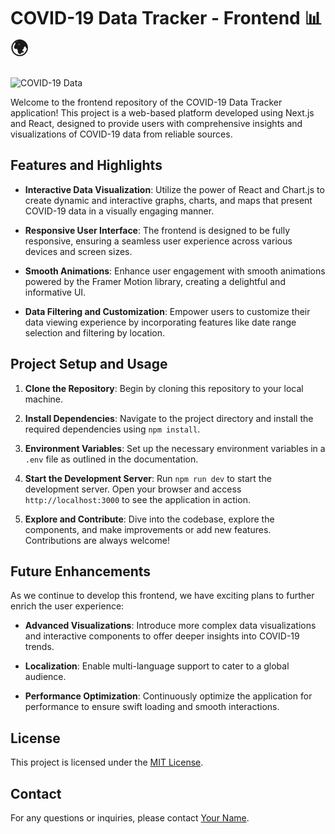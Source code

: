 # COVID-19 Data Tracker - Frontend 📊🌍

![COVID-19 Data](./Images/Covid_19_Image.jpg)

Welcome to the frontend repository of the COVID-19 Data Tracker application! This project is a web-based platform developed using Next.js and React, designed to provide users with comprehensive insights and visualizations of COVID-19 data from reliable sources.

## Features and Highlights

- **Interactive Data Visualization**: Utilize the power of React and Chart.js to create dynamic and interactive graphs, charts, and maps that present COVID-19 data in a visually engaging manner.

- **Responsive User Interface**: The frontend is designed to be fully responsive, ensuring a seamless user experience across various devices and screen sizes.

- **Smooth Animations**: Enhance user engagement with smooth animations powered by the Framer Motion library, creating a delightful and informative UI.

- **Data Filtering and Customization**: Empower users to customize their data viewing experience by incorporating features like date range selection and filtering by location.

## Project Setup and Usage

1. **Clone the Repository**: Begin by cloning this repository to your local machine.

2. **Install Dependencies**: Navigate to the project directory and install the required dependencies using `npm install`.

3. **Environment Variables**: Set up the necessary environment variables in a `.env` file as outlined in the documentation.

4. **Start the Development Server**: Run `npm run dev` to start the development server. Open your browser and access `http://localhost:3000` to see the application in action.

5. **Explore and Contribute**: Dive into the codebase, explore the components, and make improvements or add new features. Contributions are always welcome!

## Future Enhancements

As we continue to develop this frontend, we have exciting plans to further enrich the user experience:

- **Advanced Visualizations**: Introduce more complex data visualizations and interactive components to offer deeper insights into COVID-19 trends.

- **Localization**: Enable multi-language support to cater to a global audience.

- **Performance Optimization**: Continuously optimize the application for performance to ensure swift loading and smooth interactions.
  
## License

This project is licensed under the [MIT License](LICENSE).

## Contact

For any questions or inquiries, please contact [Your Name](mailto:your.email@example.com).
